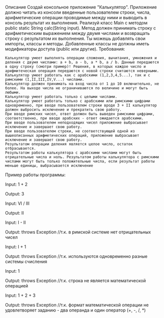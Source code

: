 
Описание
Создай консольное приложение "Калькулятор". Приложение должно читать из консоли введенные пользователем строки, числа, арифметические операции проводимые между ними и выводить в консоль результат их выполнения.
Реализуй класс Main с методом public static String calc(String input). Метод должен принимать строку с арифметическим выражением между двумя числами и возвращать строку с результатом их выполнения. Ты можешь добавлять свои импорты, классы и методы. Добавленные классы не должны иметь модификаторы доступа (public или другие).
Требования:

    Калькулятор умеет выполнять операции сложения, вычитания, умножения и деления с двумя числами: a + b, a - b, a * b, a / b. Данные передаются в одну строку (смотри пример)! Решения, в которых каждое число и арифмитеческая операция передаются с новой строки считаются неверными.
    Калькулятор умеет работать как с арабскими (1,2,3,4,5...), так и с римскими (I,II,III,IV,V...) числами.
    Калькулятор должен принимать на вход числа от 1 до 10 включительно, не более. На выходе числа не ограничиваются по величине и могут быть любыми.
    Калькулятор умеет работать только с целыми числами.
    Калькулятор умеет работать только с арабскими или римскими цифрами одновременно, при вводе пользователем строки вроде 3 + II калькулятор должен выбросить исключение и прекратить свою работу.
    При вводе римских чисел, ответ должен быть выведен римскими цифрами, соответственно, при вводе арабских - ответ ожидается арабскими.
    При вводе пользователем неподходящих чисел приложение выбрасывает исключение и завершает свою работу.
    При вводе пользователем строки, не соответствующей одной из вышеописанных арифметических операций, приложение выбрасывает исключение и завершает свою работу.
    Результатом операции деления является целое число, остаток отбрасывается.
    Результатом работы калькулятора с арабскими числами могут быть отрицательные числа и ноль. Результатом работы калькулятора с римскими числами могут быть только положительные числа, если результат работы меньше единицы, выбрасывается исключение

Пример работы программы:

Input:
1 + 2

Output:
3

Input:
VI / III

Output:
II

Input:
I - II

Output:
throws Exception //т.к. в римской системе нет отрицательных чисел

Input:
I + 1

Output:
throws Exception //т.к. используются одновременно разные системы счисления

Input:
1

Output:
throws Exception //т.к. строка не является математической операцией

Input:
1 + 2 + 3

Output:
throws Exception //т.к. формат математической операции не удовлетворяет заданию - два операнда и один оператор (+, -, /, *)